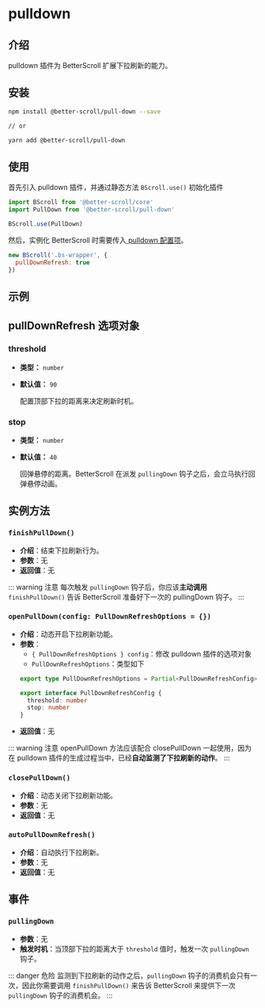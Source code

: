 # pulldown

## 介绍

pulldown 插件为 BetterScroll 扩展下拉刷新的能力。

## 安装

```bash
npm install @better-scroll/pull-down --save

// or

yarn add @better-scroll/pull-down
```

## 使用

首先引入 pulldown 插件，并通过静态方法 `BScroll.use()` 初始化插件

```js
import BScroll from '@better-scroll/core'
import PullDown from '@better-scroll/pull-down'

BScroll.use(PullDown)
```

然后，实例化 BetterScroll 时需要传入[ pulldown 配置项](./pulldown.html#pulldownrefresh-选项对象)。

```js
new BScroll('.bs-wrapper', {
  pullDownRefresh: true
})
```

## 示例

<demo qrcode-url="pulldown/">
  <template slot="code-template">
    <<< @/examples/vue/components/pulldown/default.vue?template
  </template>
  <template slot="code-script">
    <<< @/examples/vue/components/pulldown/default.vue?script
  </template>
  <template slot="code-style">
    <<< @/examples/vue/components/pulldown/default.vue?style
  </template>
  <pulldown-default slot="demo"></pulldown-default>
</demo>

## pullDownRefresh 选项对象

### threshold

  - **类型：** `number`
  - **默认值：** `90`

    配置顶部下拉的距离来决定刷新时机。

### stop

  - **类型：** `number`
  - **默认值：** `40`

    回弹悬停的距离。BetterScroll 在派发 `pullingDown` 钩子之后，会立马执行回弹悬停动画。

## 实例方法

### `finishPullDown()`

  - **介绍**：结束下拉刷新行为。
  - **参数**：无
  - **返回值**：无

::: warning 注意
每次触发 `pullingDown` 钩子后，你应该**主动调用** `finishPullDown()` 告诉 BetterScroll 准备好下一次的 pullingDown 钩子。
:::

### `openPullDown(config: PullDownRefreshOptions = {})`

  - **介绍**：动态开启下拉刷新功能。
  - **参数**：
    - `{ PullDownRefreshOptions } config`：修改 pulldown 插件的选项对象
    - `PullDownRefreshOptions`：类型如下
    ```typescript
    export type PullDownRefreshOptions = Partial<PullDownRefreshConfig> | true

    export interface PullDownRefreshConfig {
      threshold: number
      stop: number
    }
    ```
  - **返回值**：无

::: warning 注意
openPullDown 方法应该配合 closePullDown 一起使用，因为在 pulldown 插件的生成过程当中，已经**自动监测了下拉刷新的动作**。
:::

### `closePullDown()`

  - **介绍**：动态关闭下拉刷新功能。
  - **参数**：无
  - **返回值**：无

### `autoPullDownRefresh()`

  - **介绍**：自动执行下拉刷新。
  - **参数**：无
  - **返回值**：无

## 事件

### `pullingDown`

- **参数**：无
- **触发时机**：当顶部下拉的距离大于 `threshold` 值时，触发一次 `pullingDown` 钩子。

::: danger 危险
监测到下拉刷新的动作之后，`pullingDown` 钩子的消费机会只有一次，因此你需要调用 `finishPullDown()` 来告诉 BetterScroll 来提供下一次 `pullingDown` 钩子的消费机会。
:::
